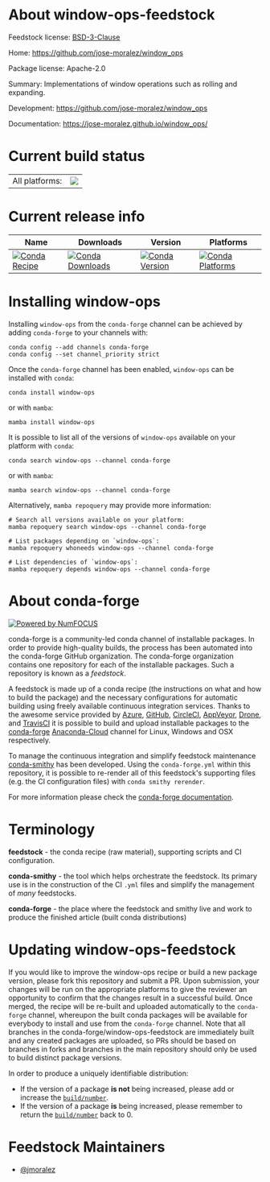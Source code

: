 About window-ops-feedstock
==========================

Feedstock license: [BSD-3-Clause](https://github.com/conda-forge/window_ops-feedstock/blob/main/LICENSE.txt)

Home: https://github.com/jose-moralez/window_ops

Package license: Apache-2.0

Summary: Implementations of window operations such as rolling and expanding.

Development: https://github.com/jose-moralez/window_ops

Documentation: https://jose-moralez.github.io/window_ops/

Current build status
====================


<table><tr><td>All platforms:</td>
    <td>
      <a href="https://dev.azure.com/conda-forge/feedstock-builds/_build/latest?definitionId=12631&branchName=main">
        <img src="https://dev.azure.com/conda-forge/feedstock-builds/_apis/build/status/window_ops-feedstock?branchName=main">
      </a>
    </td>
  </tr>
</table>

Current release info
====================

| Name | Downloads | Version | Platforms |
| --- | --- | --- | --- |
| [![Conda Recipe](https://img.shields.io/badge/recipe-window--ops-green.svg)](https://anaconda.org/conda-forge/window-ops) | [![Conda Downloads](https://img.shields.io/conda/dn/conda-forge/window-ops.svg)](https://anaconda.org/conda-forge/window-ops) | [![Conda Version](https://img.shields.io/conda/vn/conda-forge/window-ops.svg)](https://anaconda.org/conda-forge/window-ops) | [![Conda Platforms](https://img.shields.io/conda/pn/conda-forge/window-ops.svg)](https://anaconda.org/conda-forge/window-ops) |

Installing window-ops
=====================

Installing `window-ops` from the `conda-forge` channel can be achieved by adding `conda-forge` to your channels with:

```
conda config --add channels conda-forge
conda config --set channel_priority strict
```

Once the `conda-forge` channel has been enabled, `window-ops` can be installed with `conda`:

```
conda install window-ops
```

or with `mamba`:

```
mamba install window-ops
```

It is possible to list all of the versions of `window-ops` available on your platform with `conda`:

```
conda search window-ops --channel conda-forge
```

or with `mamba`:

```
mamba search window-ops --channel conda-forge
```

Alternatively, `mamba repoquery` may provide more information:

```
# Search all versions available on your platform:
mamba repoquery search window-ops --channel conda-forge

# List packages depending on `window-ops`:
mamba repoquery whoneeds window-ops --channel conda-forge

# List dependencies of `window-ops`:
mamba repoquery depends window-ops --channel conda-forge
```


About conda-forge
=================

[![Powered by
NumFOCUS](https://img.shields.io/badge/powered%20by-NumFOCUS-orange.svg?style=flat&colorA=E1523D&colorB=007D8A)](https://numfocus.org)

conda-forge is a community-led conda channel of installable packages.
In order to provide high-quality builds, the process has been automated into the
conda-forge GitHub organization. The conda-forge organization contains one repository
for each of the installable packages. Such a repository is known as a *feedstock*.

A feedstock is made up of a conda recipe (the instructions on what and how to build
the package) and the necessary configurations for automatic building using freely
available continuous integration services. Thanks to the awesome service provided by
[Azure](https://azure.microsoft.com/en-us/services/devops/), [GitHub](https://github.com/),
[CircleCI](https://circleci.com/), [AppVeyor](https://www.appveyor.com/),
[Drone](https://cloud.drone.io/welcome), and [TravisCI](https://travis-ci.com/)
it is possible to build and upload installable packages to the
[conda-forge](https://anaconda.org/conda-forge) [Anaconda-Cloud](https://anaconda.org/)
channel for Linux, Windows and OSX respectively.

To manage the continuous integration and simplify feedstock maintenance
[conda-smithy](https://github.com/conda-forge/conda-smithy) has been developed.
Using the ``conda-forge.yml`` within this repository, it is possible to re-render all of
this feedstock's supporting files (e.g. the CI configuration files) with ``conda smithy rerender``.

For more information please check the [conda-forge documentation](https://conda-forge.org/docs/).

Terminology
===========

**feedstock** - the conda recipe (raw material), supporting scripts and CI configuration.

**conda-smithy** - the tool which helps orchestrate the feedstock.
                   Its primary use is in the construction of the CI ``.yml`` files
                   and simplify the management of *many* feedstocks.

**conda-forge** - the place where the feedstock and smithy live and work to
                  produce the finished article (built conda distributions)


Updating window-ops-feedstock
=============================

If you would like to improve the window-ops recipe or build a new
package version, please fork this repository and submit a PR. Upon submission,
your changes will be run on the appropriate platforms to give the reviewer an
opportunity to confirm that the changes result in a successful build. Once
merged, the recipe will be re-built and uploaded automatically to the
`conda-forge` channel, whereupon the built conda packages will be available for
everybody to install and use from the `conda-forge` channel.
Note that all branches in the conda-forge/window-ops-feedstock are
immediately built and any created packages are uploaded, so PRs should be based
on branches in forks and branches in the main repository should only be used to
build distinct package versions.

In order to produce a uniquely identifiable distribution:
 * If the version of a package **is not** being increased, please add or increase
   the [``build/number``](https://docs.conda.io/projects/conda-build/en/latest/resources/define-metadata.html#build-number-and-string).
 * If the version of a package **is** being increased, please remember to return
   the [``build/number``](https://docs.conda.io/projects/conda-build/en/latest/resources/define-metadata.html#build-number-and-string)
   back to 0.

Feedstock Maintainers
=====================

* [@jmoralez](https://github.com/jmoralez/)

